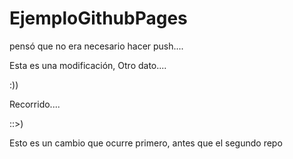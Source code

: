 # EjemploGithubPages

pensó que no era necesario hacer push....

Esta es una modificación, Otro dato....

:))

Recorrido....

::>)

Esto es un cambio que ocurre primero, antes que el segundo repo